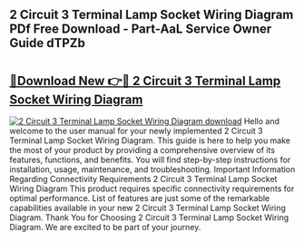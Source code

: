 ## 2 Circuit 3 Terminal Lamp Socket Wiring Diagram PDf Free Download - Part-AaL Service Owner Guide dTPZb

# <h2><a href="http://dfo8ff.blite.top/?on=2+Circuit+3+Terminal+Lamp+Socket+Wiring+Diagram">🔗Download New 👉🔴 2 Circuit 3 Terminal Lamp Socket Wiring Diagram</a></h2>

[![2 Circuit 3 Terminal Lamp Socket Wiring Diagram download](https://i.imgur.com/lujVjoI.png)](http://dfo8ff.blite.top/?on=2+Circuit+3+Terminal+Lamp+Socket+Wiring+Diagram)
Hello and welcome to the user manual for your newly implemented 2 Circuit 3 Terminal Lamp Socket Wiring Diagram. This guide is here to help you make the most of your product by providing a comprehensive overview of its features, functions, and benefits. You will find step-by-step instructions for installation, usage, maintenance, and troubleshooting. Important Information Regarding Connectivity Requirements 2 Circuit 3 Terminal Lamp Socket Wiring Diagram This product requires specific connectivity requirements for optimal performance. List of features are just some of the remarkable capabilities available in your new 2 Circuit 3 Terminal Lamp Socket Wiring Diagram. Thank You for Choosing 2 Circuit 3 Terminal Lamp Socket Wiring Diagram. We are excited to be part of your journey.
